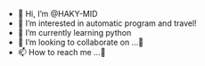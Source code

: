 - 👋 Hi, I’m @HAKY-MID
- 👀 I’m interested in automatic program and travel!
- 🌱 I’m currently learning python
- 💞️ I’m looking to collaborate on ...🧐
- 📫 How to reach me ...🧐

<!---
HAKY-MID/HAKY-MID is a ✨ special ✨ repository because its `README.md` (this file) appears on your GitHub profile.
You can click the Preview link to take a look at your changes.
--->
